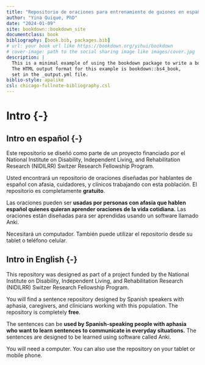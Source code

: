 ```yaml
--- 
title: "Repositorio de oraciones para entrenamiento de guiones en español"
author: "Yina Quique, PhD"
date: "2024-01-09"
site: bookdown::bookdown_site
documentclass: book
bibliography: [book.bib, packages.bib]
# url: your book url like https://bookdown.org/yihui/bookdown
# cover-image: path to the social sharing image like images/cover.jpg
description: |
  This is a minimal example of using the bookdown package to write a book.
  The HTML output format for this example is bookdown::bs4_book,
  set in the _output.yml file.
biblio-style: apalike
csl: chicago-fullnote-bibliography.csl
---
```


# Intro {-}

## Intro en **español** {-}

Este repositorio se diseñó como parte de un proyecto financiado por el National Institute on Disability, Independent Living, and Rehabilitation Research (NIDILRR) Switzer Research Fellowship Program.

Usted encontrará un repositorio de oraciones diseñadas por hablantes de español con afasia, cuidadores, y clínicos trabajando con esta población. El repositorio es completamente **gratuito**. 

Las oraciones pueden ser **usadas por personas con afasia que hablen español quienes quieran aprender oraciones de la vida cotidiana.** Las oraciones están diseñadas para ser aprendidas usando un software llamado Anki. 

Necesitará un computador. También puede utilizar el repositorio desde su tablet o teléfono celular. 


## Intro in **English** {-}

This repository was designed as part of a project funded by the National Institute on Disability, Independent Living, and Rehabilitation Research (NIDILRR) Switzer Research Fellowship Program.

You will find a sentence repository designed by Spanish speakers with aphasia, caregivers, and clinicians working with this population. The repository is completely **free**.

The sentences can be **used by Spanish-speaking people with aphasia who want to learn sentences to communicate in everyday situations.** The sentences are designed to be learned using software called Anki.

You will need a computer. You can also use the repository on your tablet or mobile phone.




